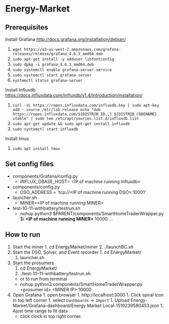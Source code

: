# Energy-Market

## Prerequisites
Install Grafana http://docs.grafana.org/installation/debian/
  1. `wget https://s3-us-west-2.amazonaws.com/grafana-releases/release/grafana_4.6.3_amd64.deb`
  1. `sudo apt-get install -y adduser libfontconfig`
  1. `sudo dpkg -i grafana_4.6.3_amd64.deb`
  1. `sudo systemctl enable grafana-server.service`
  1. `sudo systemctl start grafana-server`
  1. `systemctl status grafana-server`

Install Influxdb https://docs.influxdata.com/influxdb/v1.4/introduction/installation/
  1. `curl -sL https://repos.influxdata.com/influxdb.key | sudo apt-key add -
      source /etc/lsb-release
      echo "deb https://repos.influxdata.com/${DISTRIB_ID,,} ${DISTRIB_CODENAME} stable" | sudo tee /etc/apt/sources.list.d/influxdb.list`
  1. `sudo apt-get update && sudo apt-get install influxdb`
  1. `sudo systemctl start influxdb`
  
Install tmux
  1. `sudo apt install tmux`


## Set config files
* components/Grafana/config.py
  * INFLUX_DBASE_HOST= \<IP of machine running influxdb>
* components/config.py
  * DSO_ADDRESS = 'tcp://\<IP of machine running DSO>:10001'
* launcher.sh
  * MINER=\<IP of machine running MINER>  
* test-10-11-withbattery/testrun.sh
  * nohup python3 $PARENT/components/SmartHomeTraderWrapper.py $i **\<IP of machine running MINER>** 10000 ...
  
  
## How to run
  1. Start the miner
    1. cd EnergyMarket/miner
    2. ./launchBC.sh
  1. Start the DSO, Solver, and Event recorder
    1. cd EnergyMarket/
      1. launcher.sh
  1. Start the prosumers
     1. cd EnergyMarket/
     1. ./test-10-11-withbattery/testrun.sh
     * or to run from terminal
     * nohup python3 components/SmartHomeTraderWrapper.py \<prosumer id> \<MINER IP> 10000
  1. Open Grafana
    1. open browser
    1. http://localhost:3000
    1. Click spiral icon in top left corner
    1. select `Dashboards` -> `Import`
    1. Upload Energy-Market/Grafana-dashboard/Energy Market Local-1519239580453.json
    1. Ajust time range to fit data
        * click clock in top right corner. 

    
     

